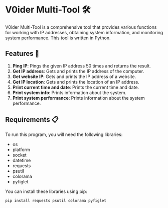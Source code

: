 # V0ider Multi-Tool 🛠️

V0ider Multi-Tool is a comprehensive tool that provides various functions for working with IP addresses, obtaining system information, and monitoring system performance. This tool is written in Python.

## Features 🎯

1. **Ping IP**: Pings the given IP address 50 times and returns the result.
2. **Get IP address**: Gets and prints the IP address of the computer.
3. **Get website IP**: Gets and prints the IP address of a website.
4. **Get IP location**: Gets and prints the location of an IP address.
5. **Print current time and date**: Prints the current time and date.
6. **Print system info**: Prints information about the system.
7. **Print system performance**: Prints information about the system performance.

## Requirements 📋

To run this program, you will need the following libraries:

- os
- platform
- socket
- datetime
- requests
- psutil
- colorama
- pyfiglet

You can install these libraries using pip:

```bash
pip install requests psutil colorama pyfiglet
